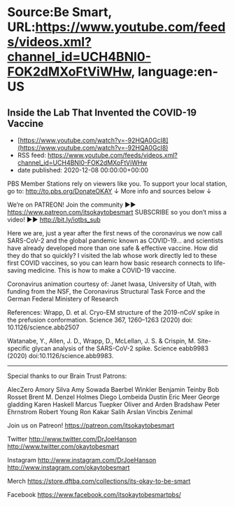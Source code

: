 # Source:Be Smart, URL:https://www.youtube.com/feeds/videos.xml?channel_id=UCH4BNI0-FOK2dMXoFtViWHw, language:en-US

## Inside the Lab That Invented the COVID-19 Vaccine
 - [https://www.youtube.com/watch?v=-92HQA0GcI8](https://www.youtube.com/watch?v=-92HQA0GcI8)
 - RSS feed: https://www.youtube.com/feeds/videos.xml?channel_id=UCH4BNI0-FOK2dMXoFtViWHw
 - date published: 2020-12-08 00:00:00+00:00

PBS Member Stations rely on viewers like you. To support your local station, go to: http://to.pbs.org/DonateOKAY
↓ More info and sources below ↓

We’re on PATREON! Join the community ►► https://www.patreon.com/itsokaytobesmart
SUBSCRIBE so you don’t miss a video! ►► http://bit.ly/iotbs_sub

Here we are, just a year after the first news of the coronavirus we now call SARS-CoV-2 and the global pandemic known as COVID-19… and scientists have already developed more than one safe & effective vaccine. How did they do that so quickly? I visited the lab whose work directly led to these first COVID vaccines, so you can learn how basic research connects to life-saving medicine. This is how to make a COVID-19 vaccine.

Coronavirus animation courtesy of: Janet Iwasa, University of Utah, with funding from the NSF, the Coronavirus Structural Task Force and the German Federal Ministery of Research

References: 
Wrapp, D. et al. Cryo-EM structure of the 2019-nCoV spike in the prefusion conformation. Science 367, 1260–1263 (2020) doi: 10.1126/science.abb2507

Watanabe, Y., Allen, J. D., Wrapp, D., McLellan, J. S. & Crispin, M. Site-specific glycan analysis of the SARS-CoV-2 spike. Science eabb9983 (2020) doi:10.1126/science.abb9983.

-----------

Special thanks to our Brain Trust Patrons:

AlecZero 
Amory Silva
Amy Sowada
Baerbel Winkler
Benjamin Teinby
Bob Rosset
Brent M.
Denzel Holmes
Diego Lombeida
Dustin
Eric Meer
George gladding
Karen Haskell
Marcus Tuepker
Oliver and Arden Bradshaw
Peter Ehrnstrom
Robert Young
Ron Kakar
Salih Arslan
Vincbis
Zenimal

Join us on Patreon! 
https://patreon.com/itsokaytobesmart

Twitter 
http://www.twitter.com/DrJoeHanson
http://www.twitter.com/okaytobesmart 

Instagram 
http://www.instagram.com/DrJoeHanson 
http://www.instagram.com/okaytobesmart 

Merch
https://store.dftba.com/collections/its-okay-to-be-smart

Facebook
https://www.facebook.com/itsokaytobesmartpbs/

